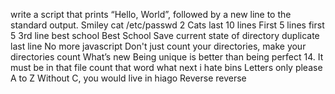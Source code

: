 write a script that prints “Hello, World”, followed by a new line to the standard output.
Smiley
cat /etc/passwd
2 Cats
last 10 lines
First 5 lines
first 5
3rd line
best school
Best School
Save current state of directory
duplicate last line
No more javascript
Don't just count your directories, make your directories count
What’s new
Being unique is better than being perfect
14. It must be in that file
count that word
what next
i hate bins
Letters only please
A to Z
Without C, you would live in hiago
Reverse
reverse
